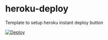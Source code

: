 # heroku-deploy

Template to setup heroku instant deploy button


[![Deploy](https://www.herokucdn.com/deploy/button.svg)](https://heroku.com/deploy)